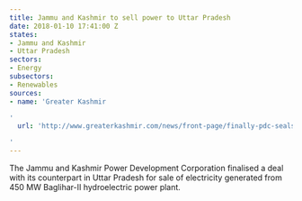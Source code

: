 ```yaml
---
title: Jammu and Kashmir to sell power to Uttar Pradesh
date: 2018-01-10 17:41:00 Z
states:
- Jammu and Kashmir
- Uttar Pradesh
sectors:
- Energy
subsectors:
- Renewables
sources:
- name: 'Greater Kashmir

'
  url: 'http://www.greaterkashmir.com/news/front-page/finally-pdc-seals-deal-with-uppcl-on-baglihar-ii-power-sale/270835.html

'
---
```


The Jammu and Kashmir Power Development Corporation finalised a deal with its counterpart in Uttar Pradesh for sale of electricity generated from 450 MW Baglihar-II hydroelectric power plant. 
